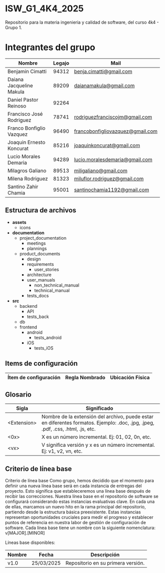 # ISW_G1_4K4_2025
Repositorio para la materia ingenieria y calidad de software, del curso 4k4 - Grupo 1.

# Integrantes del grupo
| Nombre | Legajo | Mail
| ------------ | ------------ | ------------ | 
| Benjamin Cimatti | 94312 | benja.cimatti@gmail.com |
| Daiana Jacqueline Makula | 89209 | daianamakula@gmail.com |
| Daniel Pastor Reinoso | 92264 |  | 
| Francisco José Rodriguez | 78741 | rodriguezfranciscojm@gmail.com |
| Franco Bonfiglio Vazquez | 96490 | francobonfigliovazquez@gmail.com | 
| Joaquin Ernesto Koncurat | 85216 | joaquinkoncurat@gmail.com |
| Lucio Morales Demaria | 94289 | lucio.moralesdemaria@gmail.com | 
| Milagros Galiano | 89513 | miligaliano@gmail.com |
| Milena Rodriguez | 81323 | miluflor.rodriguez@gmail.com |
| Santino Zahir Chamia | 95001 | santinochamia1192@gmail.com | 

## Estructura de archivos
- **assets**
  - icons
- **documentation**
  - project_documentation
    - meetings
    - plannings
  - product_documents
    - design
    - requirements
      - user_stories
    - architecture
    - user_manuals
      - non_technical_manual
      - technical_manual
    - tests_docs
- **src**
  - backend
    - API
    - tests_back
  - db 
  - frontend
    - android
      - tests_android
    - iOS
      - tests_iOS
  
## Items de configuración
| Ítem de configuración | Regla Nombrado | Ubicación Física
| ------------ | ------------ | ------------ | 



## Glosario
| Sigla| Significado |
| ------------ | ------------ |
| \<Extension\> | Nombre de la extensión del archivo, puede estar en diferentes formatos. Ejemplo: .doc, .jpg, .jpeg, .pdf, .css, .html, .js, etc. |
| \<0x\> | X es un número incremental. Ej: 01, 02, 0n, etc. |
| \<vx\> | V significa versión y x es un número incremental. Ej: v1, v2, vn, etc. |


## Criterio de línea base
Criterio de línea base
Como grupo, hemos decidido que el momento para definir una nueva línea base será en cada instancia de entregas del proyecto. Esto significa que estableceremos una línea base después de recibir las correcciones.
Nuestra línea base en el repositorio de software se configurará considerando estas instancias evaluativas clave. En cada una de ellas, marcamos un nuevo hito en la rama principal del repositorio, partiendo desde la estructura básica preexistente. Estas instancias representan oportunidades cruciales para medir el progreso y establecer puntos de referencia en nuestra labor de gestión de configuración de software.
Cada línea base tiene un nombre con la siguiente nomenclatura:
v[MAJOR].[MINOR]

Líneas base disponibles: 

| Nombre | Fecha | Descripción
| ------------ | ------------ | ------------ | 
| v1.0 | 25/03/2025 | Repositorio en su primera versión. | 




